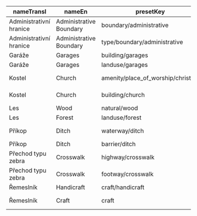 |nameTransl|nameEn|presetKey|searchable|icon|tags0|tags1|tags2|tags3|tags4|geometryArea|geometryLine|geometryPoint|geometryVertex|geometryRelation|
| ------ | ------ | ------ | ------ | ------ | ------ | ------ | ------ | ------ | ------ | ------ | ------ | ------ | ------ | ------ |
|Administrativní hranice|Administrative Boundary|boundary/administrative| | |boundary=administrative| | | | | |line| | | |
|Administrativní hranice|Administrative Boundary|type/boundary/administrative| |boundary|type=boundary|boundary=administrative| | | | | | | |relation|
|Garáže|Garages|building/garages| |warehouse|building=garages| | | | |area| |point| | |
|Garáže|Garages|landuse/garages| | |landuse=garages| | | | |area| | | | |
|Kostel|Church|amenity/place_of_worship/christian| |religious-christian|amenity=place_of_worship|religion=christian| | | |area| |point| | |
|Kostel|Church|building/church| |place-of-worship|building=church| | | | |area| |point| | |
|Les|Wood|natural/wood| |park2|natural=wood| | | | |area| |point| | |
|Les|Forest|landuse/forest| |park2|landuse=forest| | | | |area| |point| | |
|Příkop|Ditch|waterway/ditch| |waterway-ditch|waterway=ditch| | | | | |line| | | |
|Příkop|Ditch|barrier/ditch| | |barrier=ditch| | | | |area|line| | | |
|Přechod typu zebra|Crosswalk|highway/crosswalk| | |highway=crossing|crossing=zebra| | | | | | |vertex| |
|Přechod typu zebra|Crosswalk|footway/crosswalk| | |highway=footway|footway=crossing|crossing=zebra| | | |line| | | |
|Řemeslník|Handicraft|craft/handicraft| |art-gallery|craft=handicraft| | | | |area| |point| | |
|Řemeslník|Craft|craft| |marker-stroked|craft=*| | | | |area| |point| | |
